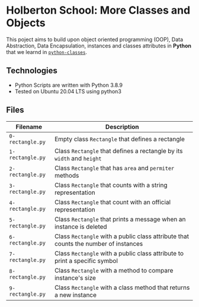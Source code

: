 # Holberton School: More Classes and Objects

This poject aims to build upon object oriented programming (OOP), Data Abstraction, Data Encapsulation, instances and classes attributes in **Python** that we learnd in [`python-classes`](https://github.com/WillMeilahn/holbertonschool-higher_level_programming/tree/main/python-classes).

## Technologies

* Python Scripts are written with Python 3.8.9
* Tested on Ubuntu 20.04 LTS using python3

## Files

| Filename | Description |
| -------- | ----------- |
| `0-rectangle.py` | Empty class `Rectangle` that defines a rectangle |
| `1-rectangle.py` | Class `Rectangle` that defines a rectangle by its `width` and `height` |
| `2-rectangle.py` | Class `Rectangle` that has `area` and `permiter` methods |
| `3-rectangle.py` | Class `Rectangle` that counts with a string representation |
| `4-rectangle.py` | Class `Rectangle` that count with an official representation |
| `5-rectangle.py` | Class `Rectangle` that prints a message when an instance is deleted |
| `6-rectangle.py` | Class `Rectangle` with a public class attribute that counts the number of instances |
| `7-rectangle.py` | Class `Rectangle` with a public class attribute to print a specific symbol |
| `8-rectangle.py` | Class `Rectangle` with a method to compare instance's size |
| `9-rectangle.py` | Class `Rectangle` with a class method that returns a new instance|
